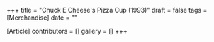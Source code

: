 +++
title = "Chuck E Cheese's Pizza Cup (1993)"
draft = false
tags = [Merchandise]
date = ""

[Article]
contributors = []
gallery = []
+++